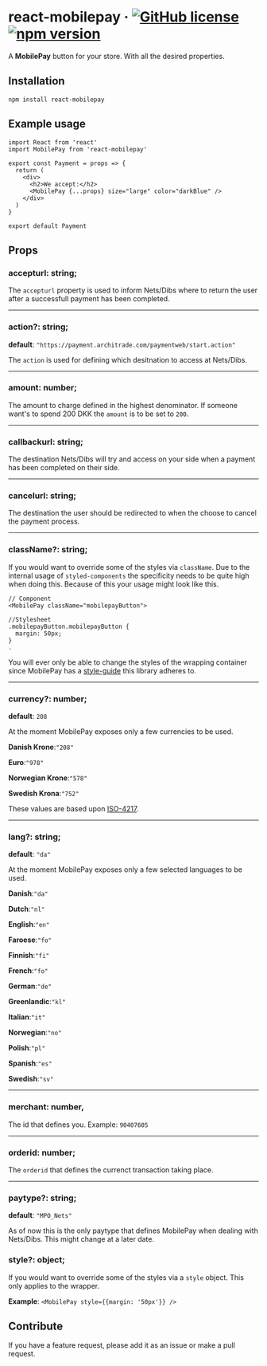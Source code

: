# react-mobilepay &middot; [![GitHub license](https://img.shields.io/badge/license-MIT-blue.svg)](https://github.com/densouadtech/react-mobilepay/blob/master/LICENSE) [![npm version](https://img.shields.io/npm/v/react-mobilepay.svg)](https://www.npmjs.com/package/react-mobilepay)

A __MobilePay__ button for your store. With all the desired properties.

## Installation

```
npm install react-mobilepay
```

## Example usage

```
import React from 'react'
import MobilePay from 'react-mobilepay'

export const Payment = props => {
  return (
    <div>
      <h2>We accept:</h2>
      <MobilePay {...props} size="large" color="darkBlue" />
    </div>
  )
}

export default Payment

```

## Props

### __accepturl__: __string__;

The `accepturl` property is used to inform Nets/Dibs where to return the user
after a successfull payment has been completed.

---

### __action?__: __string__;

__default__: `"https://payment.architrade.com/paymentweb/start.action"`

The `action` is used for defining which desitnation to access at Nets/Dibs.

---

### __amount__: __number__;

The amount to charge defined in the highest denominator. If someone want's to
spend 200 DKK the `amount` is to be set to `200`.

---

### __callbackurl__: __string__;

The destination Nets/Dibs will try and access on your side when a payment has
been completed on their side.

---

### __cancelurl__: __string__;

The destination the user should be redirected to when the choose to cancel the
payment process.

---

### __className?__: __string__;

If you would want to override some of the styles via `className`.
Due to the internal usage of `styled-components` the specificity needs to be
quite high when doing this. Because of this your usage might look like this.

```
// Component
<MobilePay className="mobilepayButton">

//Stylesheet
.mobilepayButton.mobilepayButton {
  margin: 50px;
}
.
```

You will ever only be able to change the styles of the wrapping container
since MobilePay has a [style-guide](https://developer.mobilepay.dk/design/buttons) this library adheres to.

---

### __currency?__: __number__;

__default__: `208`

At the moment MobilePay exposes only a few currencies to be used.

__Danish Krone__:`"208"`

__Euro__:`"978"`

__Norwegian Krone__:`"578"`

__Swedish Krona__:`"752"`


These values are based upon [ISO-4217](https://en.wikipedia.org/wiki/ISO_4217).

---

### __lang?__: __string__;

__default__: `"da"`

At the moment MobilePay exposes only a few selected languages to be used.

__Danish__:`"da"`

__Dutch__:`"nl"`

__English__:`"en"`

__Faroese__:`"fo"`

__Finnish__:`"fi"`

__French__:`"fo"`

__German__:`"de"`

__Greenlandic__:`"kl"`

__Italian__:`"it"`

__Norwegian__:`"no"`

__Polish__:`"pl"`

__Spanish__:`"es"`

__Swedish__:`"sv"`

---

### __merchant__: __number__,

The id that defines you. Example: `90407605`

---

### __orderid__: __number__;

The `orderid` that defines the currenct transaction taking place.

---

### __paytype?__: __string__;

__default__: `"MPO_Nets"`

As of now this is the only paytype that defines MobilePay when dealing with Nets/Dibs. This might change at a later date.


### __style?__: __object__;

If you would want to override some of the styles via a `style` object. This
only applies to the wrapper.

__Example__: `<MobilePay style={{margin: '50px'}} />`

## Contribute

If you have a feature request, please add it as an issue or make a pull request.
